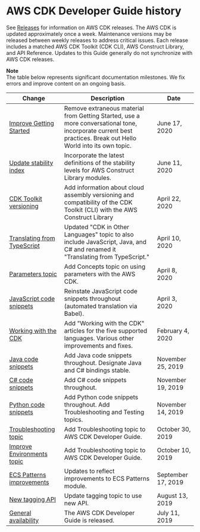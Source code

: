 # AWS CDK Developer Guide history<a name="doc-history"></a>

See [Releases](https://github.com/awslabs/aws-cdk/releases) for information on AWS CDK releases\. The AWS CDK is updated approximately once a week\. Maintenance versions may be released between weekly releases to address critical issues\. Each release includes a matched AWS CDK Toolkit \(CDK CLI\), AWS Construct Library, and API Reference\. Updates to this Guide generally do not synchronize with AWS CDK releases\.

**Note**  
The table below represents significant documentation milestones\. We fix errors and improve content on an ongoing basis\.

| Change | Description | Date | 
| --- |--- |--- |
| [Improve Getting Started](#doc-history) | Remove extraneous material from Getting Started, use a more conversational tone, incorporate current best practices\. Break out Hello World into its own topic\. | June 17, 2020 | 
| [Update stability index](#doc-history) | Incorporate the latest definitions of the stability levels for AWS Construct Library modules\. | June 11, 2020 | 
| [CDK Toolkit versioning](#doc-history) | Add information about cloud assembly versioning and compatibility of the CDK Toolkit \(CLI\) with the AWS Construct Library | April 22, 2020 | 
| [Translating from TypeScript](#doc-history) | Updated "CDK in Other Languages" topic to also include JavaScript, Java, and C\# and renamed it "Translating from TypeScript\." | April 10, 2020 | 
| [Parameters topic](#doc-history) | Add Concepts topic on using parameters with the AWS CDK\. | April 8, 2020 | 
| [JavaScript code snippets](#doc-history) | Reinstate JavaScript code snippets throughout \(automated translation via Babel\)\. | April 3, 2020 | 
| [Working with the CDK](#doc-history) | Add "Working with the CDK" articles for the five supported languages\. Various other improvements and fixes\. | February 4, 2020 | 
| [Java code snippets](#doc-history) | Add Java code snippets throughout\. Designate Java and C\# bindings stable\. | November 25, 2019 | 
| [C\# code snippets](#doc-history) | Add C\# code snippets throughout\. | November 19, 2019 | 
| [Python code snippets](#doc-history) | Add Python code snippets throughout\. Add Troubleshooting and Testing topics\. | November 14, 2019 | 
| [Troubleshooting topic](#doc-history) | Add Troubleshooting topic to AWS CDK Developer Guide\. | October 30, 2019 | 
| [Improve Environments topic](#doc-history) | Add Troubleshooting topic to AWS CDK Developer Guide\. | October 10, 2019 | 
| [ECS Patterns improvements](#doc-history) | Updates to reflect improvements to ECS Patterns module\. | September 17, 2019 | 
| [New tagging API](#doc-history) | Update tagging topic to use new API\. | August 13, 2019 | 
| [General availability](#doc-history) | The AWS CDK Developer Guide is released\. | July 11, 2019 | 